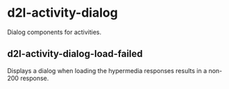 # d2l-activity-dialog

Dialog components for activities.

## d2l-activity-dialog-load-failed

Displays a dialog when loading the hypermedia responses results in a non-200 response.
